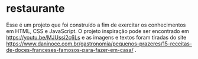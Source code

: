 # restaurante
Esse é um projeto que foi construído a fim de exercitar os conhecimentos em HTML, CSS e JavaScript. O projeto inspiração pode ser encontrado em https://youtu.be/MJUssi2c6Ls e as imagens e textos foram tiradas do site https://www.daninoce.com.br/gastronomia/pequenos-prazeres/15-receitas-de-doces-franceses-famosos-para-fazer-em-casa/ .
